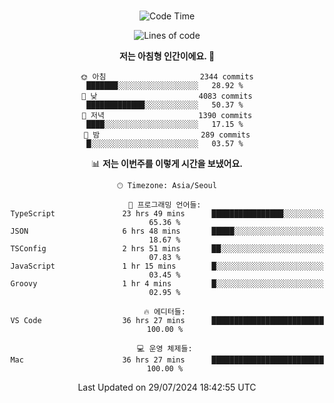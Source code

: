 <div align="center">

<br />

 <!--START_SECTION:waka-->
![Code Time](http://img.shields.io/badge/Code%20Time-2%2C852%20hrs%2041%20mins-blue)

![Lines of code](https://img.shields.io/badge/%EC%A0%80%EB%8A%94%20%EC%97%AC%ED%83%9C%EA%B9%8C%EC%A7%80%20-4.3%20million%20%EC%A4%84%EC%9D%98%20%EC%BD%94%EB%93%9C%EB%A5%BC%20%EC%9E%91%EC%84%B1%ED%96%88%EC%96%B4%EC%9A%94.-blue)

**저는 아침형 인간이에요. 🐤** 

```text
🌞 아침                     2344 commits        ███████░░░░░░░░░░░░░░░░░░   28.92 % 
🌆 낮　                     4083 commits        █████████████░░░░░░░░░░░░   50.37 % 
🌃 저녁                     1390 commits        ████░░░░░░░░░░░░░░░░░░░░░   17.15 % 
🌙 밤　                     289 commits         █░░░░░░░░░░░░░░░░░░░░░░░░   03.57 % 
```


📊 **저는 이번주를 이렇게 시간을 보냈어요.** 

```text
🕑︎ Timezone: Asia/Seoul

💬 프로그래밍 언어들: 
TypeScript               23 hrs 49 mins      ████████████████░░░░░░░░░   65.36 % 
JSON                     6 hrs 48 mins       █████░░░░░░░░░░░░░░░░░░░░   18.67 % 
TSConfig                 2 hrs 51 mins       ██░░░░░░░░░░░░░░░░░░░░░░░   07.83 % 
JavaScript               1 hr 15 mins        █░░░░░░░░░░░░░░░░░░░░░░░░   03.45 % 
Groovy                   1 hr 4 mins         █░░░░░░░░░░░░░░░░░░░░░░░░   02.95 % 

🔥 에디터들: 
VS Code                  36 hrs 27 mins      █████████████████████████   100.00 % 

💻 운영 체제들: 
Mac                      36 hrs 27 mins      █████████████████████████   100.00 % 
```


 Last Updated on 29/07/2024 18:42:55 UTC
<!--END_SECTION:waka-->

</div>

